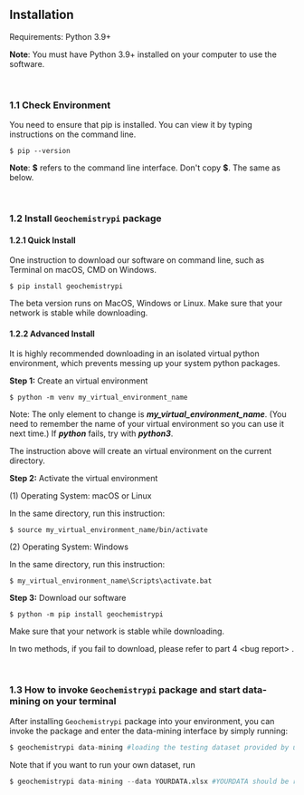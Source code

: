 ## Installation

Requirements: Python 3.9+

**Note**: You must have Python 3.9+ installed on your computer to use the software.

<br />

### 1.1 Check Environment

You need to ensure that pip is installed.
You can view it by typing instructions on the command line.

```
$ pip --version
```
**Note**: **\$** refers to the command line interface. Don't copy **\$**.  The same as below.

<br />

### 1.2 Install `Geochemistrypi` package
#### 1.2.1 Quick Install

One instruction to download our software on command line, such as Terminal on macOS, CMD on Windows.

```
$ pip install geochemistrypi
```

The beta version runs on MacOS, Windows or Linux. Make sure that your network is stable while downloading.

#### 1.2.2 Advanced Install

It is highly recommended downloading in an isolated virtual python environment, which prevents messing up your system python packages.

**Step 1:** Create an virtual environment

```
$ python -m venv my_virtual_environment_name
```

Note: The only element to change is ***my_virtual_environment_name***. (You need to remember the name of your virtual environment so you can use it next time.)
If ***python*** fails, try with ***python3***.

The instruction above will create an virtual environment on the current directory.

**Step 2:** Activate the virtual environment

(1) Operating System: macOS or Linux

In the same directory, run this instruction:

```
$ source my_virtual_environment_name/bin/activate
```

(2) Operating System: Windows

In the same directory, run this instruction:

```
$ my_virtual_environment_name\Scripts\activate.bat
```

**Step 3:** Download our software

```
$ python -m pip install geochemistrypi
```

Make sure that your network is stable while downloading.

In two methods, if you fail to download, please refer to part 4 \<bug report\> .

<br />

### 1.3 How to invoke `Geochemistrypi` package and start data-mining on your terminal

After installing `Geochemistrypi` package into your environment, you can invoke the package and enter the data-mining interface by simply running:

```python
$ geochemistrypi data-mining #loading the testing dataset provided by us
```

Note that if you want to run your own dataset, run

```python
$ geochemistrypi data-mining --data YOURDATA.xlsx #YOURDATA should be replaced by the file name of your dataset
```
